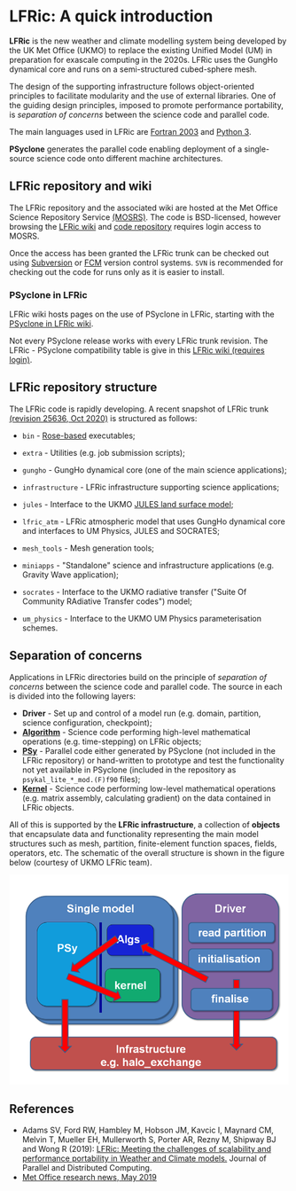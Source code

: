 # LFRic: A quick introduction

**LFRic** is the new weather and climate modelling system being developed
by the UK Met Office (UKMO) to replace the existing Unified Model (UM)
in preparation for exascale computing in the 2020s. LFRic uses the GungHo
dynamical core and runs on a semi-structured cubed-sphere mesh.

The design of the supporting infrastructure follows object-oriented
principles to facilitate modularity and the use of external libraries.
One of the guiding design principles, imposed to promote performance
portability, is *separation of concerns* between the science code and
parallel code.

The main languages used in LFRic are
[Fortran 2003](https://gcc.gnu.org/wiki/GFortranStandards#Fortran_2003)
and [Python 3](https://www.python.org/download/releases/3.0/).

**PSyclone** generates the parallel code enabling deployment of a
single-source science code onto different machine architectures.

## LFRic repository and wiki

The LFRic repository and the associated wiki are hosted at the Met Office
Science Repository Service [(MOSRS)](https://code.metoffice.gov.uk/trac/home).
The code is BSD-licensed, however browsing the
[LFRic wiki](https://code.metoffice.gov.uk/trac/lfric/wiki) and
[code repository](https://code.metoffice.gov.uk/trac/lfric/browser) requires
login access to MOSRS.

Once the access has been granted the LFRic trunk can be checked out using
[Subversion](https://subversion.apache.org/) or
[FCM](https://metomi.github.io/fcm/doc/) version control systems. `SVN` is
recommended for checking out the code for runs only as it is easier to install.

### PSyclone in LFRic

LFRic wiki hosts pages on the use of PSyclone in LFRic, starting with the
[PSyclone in LFRic wiki](https://code.metoffice.gov.uk/trac/lfric/wiki/PSycloneTool).

Not every PSyclone release works with every LFRic trunk revision. The LFRic - PSyclone
compatibility table is give in this
[LFRic wiki (requires login)](https://code.metoffice.gov.uk/trac/lfric/wiki/LFRicTechnical/VersionsCompatibility).

## LFRic repository structure

The LFRic code is rapidly developing. A recent snapshot of LFRic trunk
[(revision 25636, Oct 2020)](https://code.metoffice.gov.uk/trac/lfric/browser/LFRic/trunk?rev=25636)
is structured as follows:

* `bin` - [Rose-based](https://www.metoffice.gov.uk/research/approach/modelling-systems/rose) executables;

* `extra` - Utilities (e.g. job submission scripts);

* `gungho` - GungHo dynamical core (one of the main science applications);

* `infrastructure` - LFRic infrastructure supporting science applications;

* `jules` - Interface to the UKMO
  [JULES land surface model](https://www.metoffice.gov.uk/research/approach/collaboration/jwcrp/jules);

* `lfric_atm` - LFRic atmospheric model that uses GungHo dynamical core and
                interfaces to UM Physics, JULES and SOCRATES;

* `mesh_tools` - Mesh generation tools;

* `miniapps` - "Standalone" science and infrastructure applications (e.g.
                Gravity Wave application);

* `socrates` - Interface to the UKMO radiative transfer ("Suite Of Community
               RAdiative Transfer codes") model;

* `um_physics` - Interface to the UKMO UM Physics parameterisation schemes.

## Separation of concerns

Applications in LFRic directories build on the principle of *separation
of concerns* between the science code and parallel code. The source in
each is divided into the following layers:

* **Driver** - Set up and control of a model run (e.g. domain, partition,
  science configuration, checkpoint);
* [**Algorithm**](LFRic_algorithm.md) - Science code performing high-level
  mathematical operations (e.g. time-stepping) on LFRic objects;
* [**PSy**](LFRic_PSy.md) - Parallel code either generated by PSyclone (not
  included in the LFRic repository) or hand-written to prototype and
  test the functionality not yet available in PSyclone (included in the
  repository as `psykal_lite_*_mod.(F)f90` files);
* [**Kernel**](LFRic_kernel.md) - Science code performing low-level
  mathematical operations (e.g. matrix assembly, calculating gradient)
  on the data contained in LFRic objects.

All of this is supported by the **LFRic infrastructure**, a collection
of **objects** that encapsulate data and functionality representing the
main model structures such as mesh, partition, finite-element function
spaces, fields, operators, etc. The schematic of the overall structure
is shown in the figure below (courtesy of UKMO LFRic team).

![Separation of concerns in LFRic](separation_concerns.png)

## References

* Adams SV, Ford RW, Hambley M, Hobson JM, Kavcic I, Maynard CM, Melvin T,
  Mueller EH, Mullerworth S, Porter AR, Rezny M, Shipway BJ and Wong R (2019):
  [LFRic: Meeting the challenges of scalability and performance portability in
  Weather and Climate models.](https://doi.org/10.1016/j.jpdc.2019.02.007) Journal of Parallel and Distributed Computing.
* [Met Office research news, May 2019](https://www.metoffice.gov.uk/research/news/2019/gungho-and-lfric)
